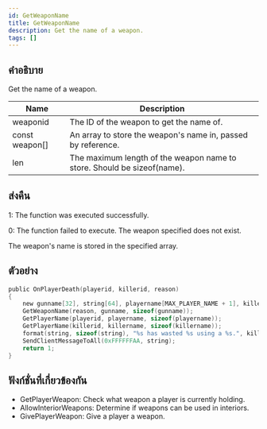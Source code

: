 ```yaml
---
id: GetWeaponName
title: GetWeaponName
description: Get the name of a weapon.
tags: []
---
```


## คำอธิบาย

Get the name of a weapon.

| Name           | Description                                                             |
| -------------- | ----------------------------------------------------------------------- |
| weaponid       | The ID of the weapon to get the name of.                                |
| const weapon[] | An array to store the weapon's name in, passed by reference.            |
| len            | The maximum length of the weapon name to store. Should be sizeof(name). |

## ส่งคืน

1: The function was executed successfully.

0: The function failed to execute. The weapon specified does not exist.

The weapon's name is stored in the specified array.

## ตัวอย่าง

```c
public OnPlayerDeath(playerid, killerid, reason)
{
    new gunname[32], string[64], playername[MAX_PLAYER_NAME + 1], killername[MAX_PLAYER_NAME + 1];
    GetWeaponName(reason, gunname, sizeof(gunname));
    GetPlayerName(playerid, playername, sizeof(playername));
    GetPlayerName(killerid, killername, sizeof(killername));
    format(string, sizeof(string), "%s has wasted %s using a %s.", killername, playername, gunname);
    SendClientMessageToAll(0xFFFFFFAA, string);
    return 1;
}
```

## ฟังก์ชั่นที่เกี่ยวข้องกัน

- GetPlayerWeapon: Check what weapon a player is currently holding.
- AllowInteriorWeapons: Determine if weapons can be used in interiors.
- GivePlayerWeapon: Give a player a weapon.
